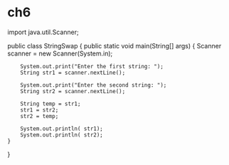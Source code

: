 # ch6

import java.util.Scanner;

public class StringSwap {
    public static void main(String[] args) {
        Scanner scanner = new Scanner(System.in);
        
        System.out.print("Enter the first string: ");
        String str1 = scanner.nextLine();
        
        System.out.print("Enter the second string: ");
        String str2 = scanner.nextLine();
    
        String temp = str1;
        str1 = str2;
        str2 = temp;
        
        System.out.println( str1);
        System.out.println( str2);
    }
}

